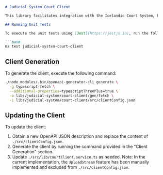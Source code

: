 ```markdown
# Judicial System Court Client

This library facilitates integration with the Icelandic Court System, known as Auður.

## Running Unit Tests

To execute the unit tests using [Jest](https://jestjs.io), run the following command:

```bash
nx test judicial-system-court-client
```

## Client Generation

To generate the client, execute the following command:

```bash
./node_modules/.bin/openapi-generator-cli generate \
  -g typescript-fetch \
  --additional-properties=typescriptThreePlus=true \
  -o libs/judicial-system/court-client/gen/fetch \
  -i libs/judicial-system/court-client/src/clientConfig.json
```

## Updating the Client

To update the client:

1. Obtain a new OpenAPI JSON description and replace the content of `./src/clientConfig.json`.
2. Generate the client by running the command provided in the "Client Generation" section.
3. Update `./src/lib/courtClient.service.ts` as needed. Note: In the current implementation, the `UploadStream` feature has been manually implemented and excluded from `./src/clientConfig.json`.
```